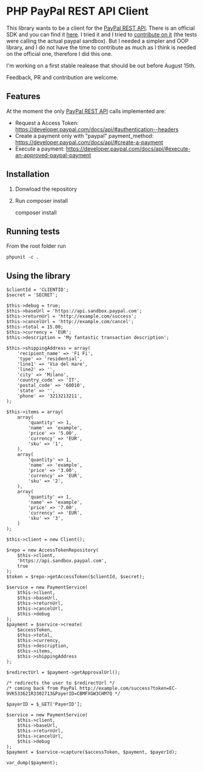 PHP PayPal REST API Client
==========================

This library wants to be a client for the [PayPal REST API](https://developer.paypal.com/docs/api/).
There is an official SDK and you can find it [here](https://github.com/paypal/rest-api-sdk-php).
I tried it and I tried to [contribute on it](https://github.com/p16/rest-api-sdk-php) (the tests were calling the actual paypal sandbox). 
But I needed a simpler and OOP library, and I do not have the time to contribute as much as I think is needed on the official one, therefore I did this one.

I'm working on a first stable realease that should be out before August 15th.

Feedback, PR and contribution are welcome.



Features
--------

At the moment the only [PayPal REST API](https://developer.paypal.com/docs/api/) calls implemented are:

- Request a Access Token: https://developer.paypal.com/docs/api/#authentication--headers
- Create a payment only with "paypal" payment_method: https://developer.paypal.com/docs/api/#create-a-payment 
- Execute a payment: https://developer.paypal.com/docs/api/#execute-an-approved-paypal-payment


Installation
------------

1. Donwload the repository

2. Run composer install

    composer install


Running tests
-------------

From the root folder run

    phpunit -c .


Using the library
-----------------

    $clientId = 'CLIENTID';
    $secret = 'SECRET';

    $this->debug = true;
    $this->baseUrl = 'https://api.sandbox.paypal.com';
    $this->returnUrl = 'http://example.com/success';
    $this->cancelUrl = 'http://example.com/cancel';
    $this->total = 15.00;
    $this->currency = 'EUR';
    $this->description = 'My fantastic transaction description';

    $this->shippingAddress = array(
        'recipient_name' => 'Fi Fi',
        'type' => 'residential',
        'line1' => 'Via del mare',
        'line2' => '',
        'city' => 'Milano',
        'country_code' => 'IT',
        'postal_code' => '60010',
        'state' => '',
        'phone' => '3213213211',
    );

    $this->items = array(
        array(
            'quantity' => 1,
            'name' => 'example',
            'price' => '5.00',
            'currency' => 'EUR',
            'sku' => '1',
        ),
        array(
            'quantity' => 1,
            'name' => 'example',
            'price' => '3.00',
            'currency' => 'EUR',
            'sku' => '2',
        ),
        array(
            'quantity' => 1,
            'name' => 'example',
            'price' => '7.00',
            'currency' => 'EUR',
            'sku' => '3',
        )
    );
    
    $this->client = new Client();

    $repo = new AccessTokenRepository(
        $this->client,
        'https://api.sandbox.paypal.com',
        true
    );
    $token = $repo->getAccessToken($clientId, $secret);

    $service = new PaymentService(
        $this->client,
        $this->baseUrl,
        $this->returnUrl,
        $this->cancelUrl,
        $this->debug
    );
    $payment = $service->create(
        $accessToken,
        $this->total,
        $this->currency,
        $this->description,
        $this->items,
        $this->shippingAddress
    );

    $redirectUrl = $payment->getApprovalUrl();

    /* redirects the user to $redirectUrl */
    /* coming back from PayPal http://example.com/success?token=EC-9VK533621R3302713&PayerID=CBMFXGW3CHM7Q */

    $payerID = $_GET['PayerID'];

    $service = new PaymentService(
        $this->client,
        $this->baseUrl,
        $this->returnUrl,
        $this->cancelUrl,
        $this->debug
    );
    $payment = $service->capture($accessToken, $payment, $payerId);

    var_dump($payment);
